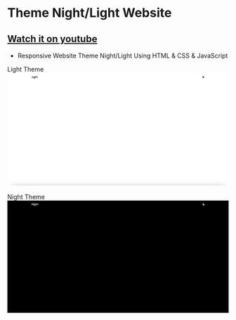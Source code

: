 # Theme Night/Light Website

## [Watch it on youtube](https://www.youtube.com/watch?v=7xiLIMNl72Y)

- Responsive Website Theme Night/Light Using HTML & CSS & JavaScript

Light Theme
![preview img](/preview-light.png)

Night Theme
![preview img](/preview-night.png)
